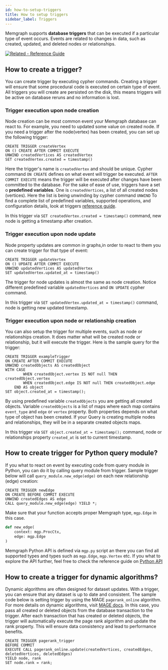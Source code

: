 ```yaml
---
id: how-to-setup-triggers
title: How to setup triggers
sidebar_label: Triggers
---
```


Memgraph supports **database triggers** that can be executed if a particular type of event occurs. Events are related to changes in data, such as created, updated, and deleted nodes or relationships. 

[![Related - Reference Guide](https://img.shields.io/static/v1?label=Related&message=Reference%20Guide&color=yellow&style=for-the-badge)](/reference-guide/triggers.md) 


## How to create a trigger?

You can create trigger by executing cypher commands. Creating a trigger will ensure that some procedural code is executed on certain type of event. 
All triggers you will create are persisted on the disk, this means triggers will be active on database reruns and no information is lost.

### Trigger execution upon node creation

Node creation can be most common event your Memgraph database can react to. For example, you need to updated some value on created node. 
If you need a trigger after the node(vertex) has been created, you can set up the following trigger: 

```cypher
CREATE TRIGGER createVertex
ON () CREATE AFTER COMMIT EXECUTE
UNWIND createdVertices AS createdVertex
SET createdVertex.created = timestamp()
```

Here the trigger's name is `createdVertex` and should be unique. Cypher command  `ON CREATE` defines on what event will trigger be executed. `AFTER COMMIT EXECUTE` means the trigger will be executed after changes have been committed to the database. For the sake of ease of use, triggers have a set o **predefined variables**. One is `createdVertices`, a list of all created nodes (vertices). Here the list is being unwinding by cypher command `UNWIND` 
To find a complete list of predefined variables, supported operations, and configuration details, look at triggers [reference guide](https://memgraph.com/docs/memgraph/reference-guide/triggers).

In this trigger via `SET createdVertex.created = timestamp()`  command, new node is getting a timestamp after creation.

### Trigger execution upon node update

Node property updates are common in graphs,in order to react to them you can create trigger for that type of event: 

```cypher
CREATE TRIGGER updateVertex
ON () UPDATE AFTER COMMIT EXECUTE
UNWIND updatedVertices AS updatedVertex
SET updatedVertex.updated_at = timestamp()

```
The trigger for node updates is almost the same as node creation. Notice different predefined variable `updatedVertices` and `ON UPDATE` cypher command.

In this trigger via `SET updatedVertex.updated_at = timestamp()` command, node is getting new updated timestamp.

### Trigger execution upon node or relationship creation

You can also setup the trigger for multiple events, such as node or relationships creation. It does matter what will be created node or relationship, but it will execute the trigger.
Here is the sample query for the trigger: 

```cypher
CREATE TRIGGER exampleTrigger
ON CREATE AFTER COMMIT EXECUTE
UNWIND createdObjects AS createdObject
WITH CASE
        WHEN createdObject.vertex IS NOT null THEN createdObject.vertex
        WHEN createdObject.edge IS NOT null THEN createdObject.edge
    END AS object
SET object.created_at = timestamp();
```

By using predefined variable `createdObjects` you are getting all created objects. Variable `createdObjects` is a list of maps where each map contains `event_type` and `edge` or `vertex` property. Both properties depends on 
what type of object has been created. If your Query is creating multiple nodes and relationships, they will be in a separate created objects maps. 

In this trigger via `SET object.created_at = timestamp();` command, node or relationships property `created_at` is set to current timestamp. 

## How to create trigger for Python query module? 

If you what to react on event by executing code from query module in Python, you can do it by calling query module from trigger. Sample trigger below will call `query_module.new_edge(edge)` on each new relationship (edge) creation:

```cypher
CREATE TRIGGER newEdge
ON CREATE BEFORE COMMIT EXECUTE
UNWIND createdEdges AS edge
CALL query_module.new_edge(edge) YIELD *;
```

Make sure that your function accepts proper Memgraph type, `mgp.Edge` in this case. 

```python
def new_edge(
    context: mgp.ProcCtx,
    edge: mgp.Edge
)
```
Memgraph Python API is defined via `mgp.py` script an there you can find all supported types and  types such as `mgp.Edge`, `mgp.Vertex` etc. If you what to explore the API further, feel free to check the reference guide on [Python API](https://memgraph.com/docs/memgraph/reference-guide/query-modules/api/python-api)

## How to create a trigger for dynamic algorithms? 

Dynamic algorithms are often designed for dataset updates. With a trigger, you can ensure that any dataset is up to date and consistent. The sample code below is setting trigger by using the MAGE `pagerank_online` algorithm. For more details on dynamic algorithms, visit [MAGE docs](https://memgraph.com/docs/mage/query-modules/available-queries). In this case, you pass all created or deleted objects from the database transaction to the trigger. After each transaction that has created or deleted objects, the trigger will automatically execute the page rank algorithm and update the rank property. This will ensure data consistency and lead to performance benefits. 

```cypher
CREATE TRIGGER pagerank_trigger 
BEFORE COMMIT 
EXECUTE CALL pagerank_online.update(createdVertices, createdEdges, deletedVertices, deletedEdges) 
YIELD node, rank
SET node.rank = rank;
```
